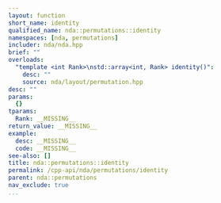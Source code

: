 ```yaml
---
layout: function
short_name: identity
qualified_name: nda::permutations::identity
namespaces: [nda, permutations]
includer: nda/nda.hpp
brief: ""
overloads:
  "template <int Rank>\nstd::array<int, Rank> identity()":
    desc: ""
    source: nda/layout/permutation.hpp
desc: ""
params:
  {}
tparams:
  Rank: __MISSING__
return_value: __MISSING__
example:
  desc: __MISSING__
  code: __MISSING__
see-also: []
title: nda::permutations::identity
permalink: /cpp-api/nda/permutations/identity
parent: nda::permutations
nav_exclude: true
...
```


